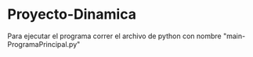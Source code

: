 # Proyecto-Dinamica

Para ejecutar el programa correr el archivo de python con nombre "main-ProgramaPrincipal.py"
